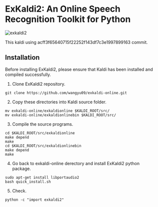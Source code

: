 # ExKaldi2: An Online Speech Recognition Toolkit for Python
![exkaldi2](https://github.com/wangyu09/exkaldi-online/workflows/exkaldionline/badge.svg)

This kaldi using acff3f65640715f22252f143df7c3e1997899163 commit.

## Installation

Before installing ExKaldi2, please ensure that Kaldi has been installed and compiled successfully.

1. Clone ExKaldi2 repository.
```shell
git clone https://github.com/wangyu09/exkaldi-online.git
``` 

2. Copy these directories into Kaldi source folder.
```shell
mv exkaldi-online/exkaldionline $KALDI_ROOT/src/
mv exkaldi-online/exkaldionlinebin $KALDI_ROOT/src/
```

3. Compile the source programs.
```shell
cd $KALDI_ROOT/src/exkaldionline
make depend
make
cd $KALDI_ROOT/src/exkaldionlinebin
make depend
make
```

4. Go back to exkaldi-online derectory and install ExKaldi2 python package.
```shell
sudo apt-get install libportaudio2
bash quick_install.sh
```

5. Check.
```shell
python -c "import exkaldi2"
```

